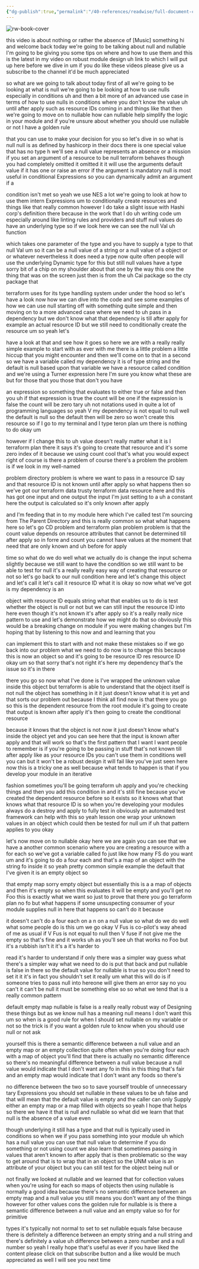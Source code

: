 ```yaml
---
{"dg-publish":true,"permalink":"/40-references/readwise/full-document-contents/null-and-nullable/","tags":["rw/articles"]}
---
```


![rw-book-cover](https://i.ytimg.com/vi/6OkdaPDphz4/maxresdefault.jpg)

this video is about nothing or rather the absence of [Music] something hi and welcome back today we're going to be talking about null and nullable I'm going to be giving you some tips on where and how to use them and this is the latest in my video on robust module design uh link to which I will put up here before we dive in um if you do like these videos please give us a subscribe to the channel it'd be much appreciated 

so what are we going to talk about today first of all we're going to be looking at what is null we're going to be looking at how to use nulls especially in conditions uh and then a bit more of an advanced use case in terms of how to use nulls in conditions where you don't know the value uh until after apply such as resource IDs coming in and things like that then we're going to move on to nullable how can nullable help simplify the logic in your module and if you're unsure about whether you should use nullable or not I have a golden rule 

that you can use to make your decision for you so let's dive in so what is null null is as defined by hashicorp in their docs there is one special value that has no type h we'll see a null value represents an absence or a mission if you set an argument of a resource to be null terraform behaves though you had completely omitted it omitted it it will use the arguments default value if it has one or raise an error if the argument is mandatory null is most useful in conditional Expressions so you can dynamically admit an argument if a 

condition isn't met so yeah we use NES a lot we're going to look at how to use them intern Expressions um to conditionally create resources and things like that really common however I do take a slight issue with Hashi corp's definition there because in the work that I do uh writing code um especially around like linting rules and providers and stuff null values do have an underlying type so if we look here we can see the null Val uh function 

which takes one parameter of the type and you have to supply a type to that null Val um so it can be a null value of a string or a null value of a object or or whatever nevertheless it does need a type now quite often people will use the underlying Dynamic type for this but still null values have a type sorry bit of a chip on my shoulder about that one by the way this one the thing that was on the screen just then is from the uh Cai package so the cty package that 

terraform uses for its type handling system under under the hood so let's have a look now how we can dive into the code and see some examples of how we can use null starting off with something quite simple and then moving on to a more advanced case where we need to uh pass in a dependency but we don't know what that dependency is till after apply for example an actual resource ID but we still need to conditionally create the resource um so yeah let's 

have a look at that and see how it goes so here we are with a really really simple example to start with as ever with me there is a little problem a little hiccup that you might encounter and then we'll come on to that in a second so we have a variable called my dependency it is of type string and the default is null based upon that variable we have a resource called condition and we're using a Turner expression here I'm sure you know what these are but for those that you those that don't you have 

an expression so something that evaluates to either true or false and then you uh if that expression is true the count will be one if the expression is false the count will be zero tary uh not notations used in quite a lot of programming languages so yeah V my dependency is not equal to null well the default is null so the default then will be zero so won't create this resource so if I go to my terminal and I type teron plan um there is nothing to do okay um 

however if I change this to uh value doesn't really matter what it is I terraform plan there it says it's going to create that resource and it's some zero index of it because we using count cool that's what you would expect right of course is there a problem of course there's a problem the problem is if we look in my well-named 

problem directory problem is where we want to pass in a resource ID say and that resource ID is not known until after apply so what happens then so we've got our terraform data trusty terraform data resource here and this has got one input and one output the input I'm just setting to a uh a constant here the output is calculated so it's only known after apply 

and I'm feeding that in to my module here which I've called test I'm sourcing from The Parent Directory and this is really common so what what happens here so let's go CD problem and terraform plan problem problem is that the count value depends on resource attributes that cannot be determined till after apply so in forre and count you cannot have values at the moment that need that are only known and uh before for apply 

time so what do we do well what we actually do is change the input schema slightly because we still want to have the condition so we still want to be able to test for null it's a really really easy way of creating that resource or not so let's go back to our null condition here and let's change this object and let's call it let's call it resource ID what it is okay so now what we've got is my dependency is an 

object with resource ID equals string what that enables us to do is test whether the object is null or not but we can still input the resource ID into here even though it's not known it's after apply so it's a really really nice pattern to use and let's demonstrate how we might do that so obviously this would be a breaking change on module if you were making changes but I'm hoping that by listening to this now and and learning that you 

can implement this to start with and not make these mistakes so if we go back into our problem what we need to do now is to change this because this is now an object so and it's going to be resource ID res resource ID okay um so that sorry that's not right it's here my dependency that's the issue so it's in there 

there you go so now what I've done is I've wrapped the unknown value inside this object but terraform is able to understand that the object itself is not null the object has something in it it just doesn't know what it is yet and that sorts our problem out because I think all find now is that there you go so this is the dependent resource from the root module it's going to create that output is known after apply it's then going to create the conditional resource 

because it knows that the object is not now it just doesn't know what's inside the object yet and you can see here that the input is known after apply and that will work so that's the first pattern that I want I want people to remember is if you're going to be passing in stuff that's not known till after apply like as your resource IDs you can't use them in conditions well you can but it won't be a robust design it will fail like you've just seen here now this is a tricky one as well because what tends to happen is that if you develop your module in an iterative 

fashion sometimes you'll be going terraform uh apply and you're checking things and then you add this condition in and it's still fine because you've created the dependent resource before so it exists so it knows what that knows what that resource ID is so when you're developing your modules always do a destroy and apply to fully test in obviously an automated test framework can help with this so yeah lesson one wrap your unknown values in an object which could then be tested for null um if uh that pattern applies to you okay 

let's now move on to nullable okay here we are again you can see that we have a another common scenario where you are creating a resource with a for each so we've got a variable called fo just like how many FS do you want um and it's going to do a four each and that's a map of an object with the string fo inside it so yeah pretty common simple example the default that I've given it is an empty object so 

that empty map sorry empty object but essentially this is a a map of objects and then it's empty so when this evaluates it will be empty and you'll get no Foo this is exactly what we want so just to prove that there you go terraform plan no fo but what happens if some unsuspecting consumer of your module supplies null in here that happens so can't do it because 

it doesn't can't do a four each on a n on a null value so what do we do well what some people do is this um we go okay V Fus is co-pilot's way ahead of me as usual if V Fus is not equal to null then V fuse if not give me the empty so that's fine and it works uh as you'll see uh that works no Foo but it's a rubbish isn't it it's a it's harder to 

read it's harder to understand if only there was a simpler way guess what there's a simpler way what we need to do is put that back and put nullable is false in there so the default value for nullable is true so you don't need to set it it it's in fact you shouldn't set it really um what this will do is if someone tries to pass null into hereone will give them an error say no you can't it can't be null it must be something else so so what we tend that is a really common pattern 

default empty map nullable is false is a really really robust way of Designing these things but as we know null has a meaning null means I don't want this um so when is a good rule for when I should set nullable on my variable or not so the trick is if you want a golden rule to know when you should use null or not ask 

yourself this is there a semantic difference between a null value and an empty map or an empty collection quite often when you're doing four each with a map of object you'll find that there is actually no semantic difference so there's no meaningful difference between a null value because a null value would indicate that I don't want any fo in this in this thing that's fair and an empty map would indicate that I don't want any foods so there's 

no difference between the two so to save yourself trouble of unnecessary tary Expressions you should set nullable in these values to be uh false and that will mean that the default value is empty and the caller can only Supply either an empty map or a map filled with objects so yeah I hope that helps so there we have it that is null and nullable so what did we learn that that null is the absence of a value even 

though underlying it still has a type and that null is typically used in conditions so when we if you pass something into your module uh which has a null value you can use that null value to determine if you do something or not using count we also learn that sometimes passing in values that aren't known to after apply that is then problematic so the way to get around that is to wrap that in an object so the UNM value is an attribute of your object but you can still test for the object being null or 

not finally we looked at nullable and we learned that for collection values when you're using for each so maps of objects then using nullable is normally a good idea because there's no semantic difference between an empty map and a null value you still means you don't want any of the things however for other values cons the golden rule for nullable is is there a semantic difference between a null value and an empty value so for for primitive 

types it's typically not normal to set to set nullable equals false because there is definitely a difference between an empty string and a null string and there's definitely a value uh difference between a zero number and a null number so yeah I really hope that's useful as ever if you have liked the content please click on that subscribe button and a like would be much appreciated as well I will see you next time
